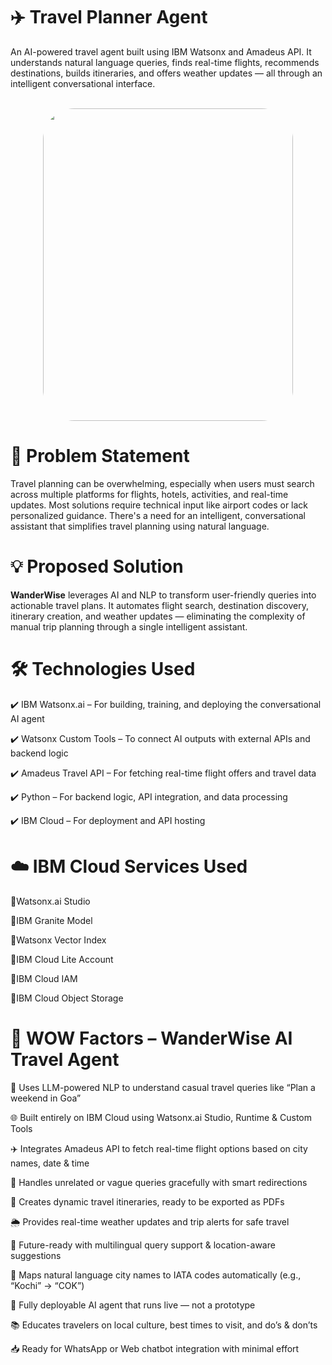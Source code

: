 # ✈️ Travel Planner Agent  

An AI-powered travel agent built using IBM Watsonx and Amadeus API. It understands natural language queries, finds real-time flights, recommends destinations, builds itineraries, and offers weather updates — all through an intelligent conversational interface.


<p align="center">
<br>
<img src="https://github.com/user-attachments/assets/76593293-c34f-49ed-b5dd-a12f4b563541" width="400" height="500" style="border-radius:50px"/>
</br>
</p>

# 📝 Problem Statement

Travel planning can be overwhelming, especially when users must search across multiple platforms for flights, hotels, activities, and real-time updates. Most solutions require technical input like airport codes or lack personalized guidance. There's a need for an intelligent, conversational assistant that simplifies travel planning using natural language.


# 💡 Proposed Solution

 **WanderWise** leverages AI and NLP to transform user-friendly queries into actionable travel plans. It automates flight search, destination discovery, itinerary creation, and weather updates — eliminating the complexity of manual trip planning through a single intelligent assistant.


# 🛠️ Technologies Used

✔️ IBM Watsonx.ai – For building, training, and deploying the conversational AI agent

✔️ Watsonx Custom Tools – To connect AI outputs with external APIs and backend logic

✔️ Amadeus Travel API – For fetching real-time flight offers and travel data

✔️ Python – For backend logic, API integration, and data processing

✔️ IBM Cloud – For deployment and API hosting


# ☁️ IBM Cloud Services Used

🔹Watsonx.ai Studio

🔹IBM Granite Model

🔹Watsonx Vector Index

🔹IBM Cloud Lite Account

🔹IBM Cloud IAM

🔹IBM Cloud Object Storage

# 🌟 WOW Factors – WanderWise AI Travel Agent


🧠 Uses LLM-powered NLP to understand casual travel queries like “Plan a weekend in Goa”

🌐 Built entirely on IBM Cloud using Watsonx.ai Studio, Runtime & Custom Tools

✈️ Integrates Amadeus API to fetch real-time flight options based on city names, date & time

🔄 Handles unrelated or vague queries gracefully with smart redirections

🧳 Creates dynamic travel itineraries, ready to be exported as PDFs

🌦️ Provides real-time weather updates and trip alerts for safe travel

💬 Future-ready with multilingual query support & location-aware suggestions

📍 Maps natural language city names to IATA codes automatically (e.g., “Kochi” → “COK”)

🤖 Fully deployable AI agent that runs live — not a prototype

📚 Educates travelers on local culture, best times to visit, and do’s & don’ts

📥 Ready for WhatsApp or Web chatbot integration with minimal effort



 
